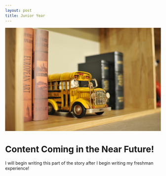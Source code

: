 ```yaml
---
layout: post
title: Junior Year
---
```


![Junior Year](/images/action-blur-bookcase-356093.jpg)

# Content Coming in the Near Future!

I will begin writing this part of the story after I begin writing my freshman experience!
